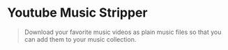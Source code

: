 # Youtube Music Stripper #

>Download your favorite music videos as plain music files so that you can add them to your music collection.
